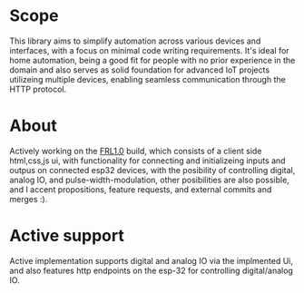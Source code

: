 # Scope
This library aims to simplify automation across various devices and interfaces, with a focus
on minimal code writing requirements. It's ideal for home automation, being a good fit for people
with no prior experience in the domain and also serves as solid foundation for advanced
IoT projects utilizeing multiple devices, enabling seamless communication through the 
HTTP protocol.
# About
Actively working on the [FRL1.0](# "FIRSTRELEASE1.0")
 build, which consists of a client side html,css,js ui,
with functionality for connecting and initializeing inputs and outpus on connected esp32
devices, with the posibility of controlling digital, analog IO, and pulse-width-modulation,
other posibilities are also possible, and I accent propositions, feature requests, and external
commits and merges :).
# Active support
Active implementation supports digital and analog IO via the implmented Ui, and also features http 
endpoints on the esp-32 for controlling digital/analog IO.
